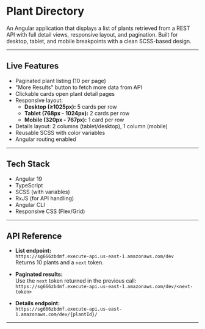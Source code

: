 # Plant Directory

An Angular application that displays a list of plants retrieved from a REST API with full detail views, responsive layout, and pagination. Built for desktop, tablet, and mobile breakpoints with a clean SCSS-based design.

---

## Live Features

- Paginated plant listing (10 per page)
- "More Results" button to fetch more data from API
- Clickable cards open plant detail pages
- Responsive layout:
  - **Desktop (≥1025px):** 5 cards per row
  - **Tablet (768px - 1024px):** 2 cards per row
  - **Mobile (320px - 767px):** 1 card per row
- Details layout: 2 columns (tablet/desktop), 1 column (mobile)
- Reusable SCSS with color variables
- Angular routing enabled

---

## Tech Stack

- Angular 19
- TypeScript
- SCSS (with variables)
- RxJS (for API handling)
- Angular CLI
- Responsive CSS (Flex/Grid)

---

## API Reference

- **List endpoint:**  
  `https://sg666zbdmf.execute-api.us-east-1.amazonaws.com/dev`  
  Returns 10 plants and a `next` token.

- **Paginated results:**  
  Use the `next` token returned in the previous call:  
  `https://sg666zbdmf.execute-api.us-east-1.amazonaws.com/dev/<next-token>`

- **Details endpoint:**  
  `https://sg666zbdmf.execute-api.us-east-1.amazonaws.com/dev/{plantId}/`

---

